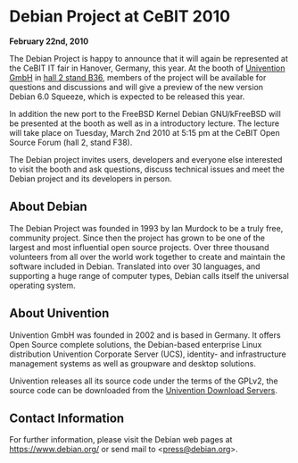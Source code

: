 
Debian Project at CeBIT 2010
============================


**February 22nd, 2010**


The Debian Project is happy to announce that it will again be
represented at the CeBIT IT fair in Hanover, Germany, this year. At the
booth of [Univention
GmbH](http://www.univention.de/univention/termine/cebit-2011) in
[hall 2 stand B36](http://www.cebit.de/search?srchopts=ZGLlZwR5BQp2ZwcypaMapzH9ZvM2pG0kZQN4ZGVmAwbkZwL2BQplBGLl), members of the project will be available for
questions and discussions and will give a preview of the new version
Debian 6.0 Squeeze, which is expected to be released this year.



In addition the new port to the FreeBSD Kernel Debian
GNU/kFreeBSD will be presented at the booth as well as in a
introductory lecture. The lecture will take place on Tuesday, March 2nd
2010 at 5:15 pm at the CeBIT Open Source Forum (hall 2, stand F38).


 The Debian project invites users, developers and everyone else
interested to visit the booth and ask questions, discuss technical
issues and meet the Debian project and its developers in person.


About Debian
------------


The Debian Project was founded in 1993 by Ian Murdock to be a truly
free, community project. Since then the project has grown to be one of
the largest and most influential open source projects. Over three
thousand volunteers from all over the world work together to create and
maintain the software included in Debian. Translated into over 30
languages, and supporting a huge range of computer types, Debian calls
itself the universal operating system.


About Univention
----------------


Univention GmbH was founded in 2002 and is based in Germany. It
offers Open Source complete solutions, the Debian-based enterprise Linux
distribution Univention Corporate Server (UCS), identity- and
infrastructure management systems as well as groupware and desktop
solutions.


Univention releases all its source code under the terms of the GPLv2,
the source code can be downloaded from the
[Univention Download Servers](http://www.univention.de/community/oss/).


Contact Information
-------------------


For further information, please visit the Debian web pages at
<https://www.debian.org/> or send mail to
<[press@debian.org](mailto:press@debian.org)>.



